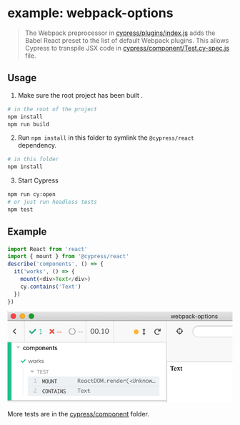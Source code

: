 # example: webpack-options

> The Webpack preprocessor in [cypress/plugins/index.js](cypress/plugins/index.js) adds the Babel React preset to the list of default Webpack plugins. This allows Cypress to transpile JSX code in [cypress/component/Test.cy-spec.js](cypress/component/Test.cy-spec.js) file.

## Usage

1. Make sure the root project has been built .

```bash
# in the root of the project
npm install
npm run build
```

2. Run `npm install` in this folder to symlink the `@cypress/react` dependency.

```bash
# in this folder
npm install
```

3. Start Cypress

```bash
npm run cy:open
# or just run headless tests
npm test
```

## Example

```js
import React from 'react'
import { mount } from '@cypress/react'
describe('components', () => {
  it('works', () => {
    mount(<div>Text</div>)
    cy.contains('Text')
  })
})
```

![Test screenshot](images/test.png)

More tests are in the [cypress/component](cypress/component) folder.
